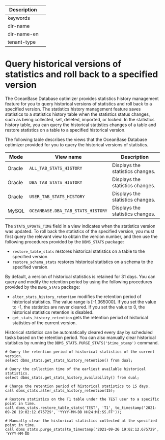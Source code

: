 | Description |                 |
|---------------|-----------------|
| keywords |                 |
| dir-name |                 |
| dir-name-en |                 |
| tenant-type |                 |

# Query historical versions of statistics and roll back to a specified version

The OceanBase Database optimizer provides statistics history management feature for you to query historical versions of statistics and roll back to a specified version. The statistics history management feature saves statistics to a statistics history table when the statistics status changes, such as being collected, set, deleted, imported, or locked. In the statistics history table, you can query the historical statistics changes of a table and restore statistics on a table to a specified historical version.

The following table describes the views that the OceanBase Database optimizer provided for you to query the historical versions of statistics.

| Mode | View name | Description |
|---|---|---|
| Oracle | `ALL_TAB_STATS_HISTORY` | Displays the statistics changes. |
| Oracle | `DBA_TAB_STATS_HISTORY` | Displays the statistics changes. |
| Oracle | `USER_TAB_STATS_HISTORY` | Displays the statistics changes. |
| MySQL | `OCEANBASE.DBA_TAB_STATS_HISTORY` | Displays the statistics changes. |

The `STATS_UPDATE_TIME` field in a view indicates when the statistics version was updated. To roll back the statistics of the specified version, you must first query the relevant view to obtain the version number, and then use the following procedures provided by the `DBMS_STATS` package:

* `restore_table_stats` restores historical statistics on a table to the specified version.
* `restore_schema_stats` restores historical statistics on a schema to the specified version.

By default, a version of historical statistics is retained for 31 days. You can query and modify the retention period by using the following procedures provided by the `DBMS_STATS` package:

* `alter_stats_history_retention` modifies the retention period of historical statistics. The value range is [-1,365000]. If you set the value to -1, the statistics are never cleared. If you set the value to 0, the historical statistics retention is disabled.
* `get_stats_history_retention` gets the retention period of historical statistics of the current version.

Historical statistics can be automatically cleared every day by scheduled tasks based on the retention period. You can also manually clear historical statistics by running the `DBMS_STATS.PURGE_STATS('$time_stamp')` command.

```
# Query the retention period of historical statistics of the current version.
select dbms_stats.get_stats_history_retention() from dual;

# Query the collection time of the earliest available historical statistics.
select dbms_stats.get_stats_history_availability() from dual;

# Change the retention period of historical statistics to 15 days.
call dbms_stats.alter_stats_history_retention(15);

# Restore statistics on the T1 table under the TEST user to a specific point in time.
call dbms_stats.restore_table_stats('TEST', 'T1', to_timestamp('2021-09-26 19:02:12.675729', 'YYYY-MM-DD HH24:MI:SS.FF'));

# Manually clear the historical statistics collected at the specified point in time.
call dbms_stats.purge_stats(to_timestamp('2021-09-26 19:02:12.675729', 'YYYY-MM-DD
```
